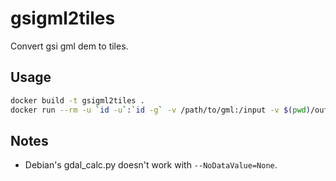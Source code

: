 # gsigml2tiles

Convert gsi gml dem to tiles.

## Usage

```bash
docker build -t gsigml2tiles .
docker run --rm -u `id -u`:`id -g` -v /path/to/gml:/input -v $(pwd)/output:/output gsigml2tiles
```

## Notes

- Debian's gdal_calc.py doesn't work with `--NoDataValue=None`.
